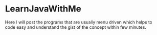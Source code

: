 # LearnJavaWithMe
Here I will post the programs that are usually menu driven which helps to code easy and understand the gist of the concept within few minutes.
